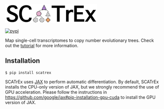 <div align="left">
  <img src="https://github.com/cbg-ethz/SCATrEx/blob/master/figures/scatrex.png", width="300px">
</div>

[![pypi](https://img.shields.io/pypi/v/scatrex.svg)](https://pypi.python.org/pypi/scatrex)

Map single-cell transcriptomes to copy number evolutionary trees. Check out the [tutorial](https://github.com/cbg-ethz/SCATrEx/blob/master/notebooks/tutorial.ipynb) for more information.

## Installation
```
$ pip install scatrex
```

SCATrEx uses [JAX](https://github.com/google/jax) to perform automatic differentiation. By default, SCATrEx installs the CPU-only version of JAX, but we strongly recommend the use of GPU acceleration. Please follow the instructions in https://github.com/google/jax#pip-installation-gpu-cuda to install the GPU version of JAX.
